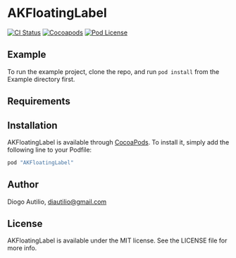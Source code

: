 # AKFloatingLabel

[![CI Status](http://img.shields.io/travis/dogo/AKFloatingLabel.svg?style=flat)](https://travis-ci.org/dogo/AKFloatingLabel)
[![Cocoapods](https://img.shields.io/cocoapods/v/AKFloatingLabel.svg?style=flat)](http://cocoapods.org/pods/AKFloatingLabel)
[![Pod License](https://img.shields.io/cocoapods/l/AKFloatingLabel.svg?style=flat)](https://github.com/dogo/AKFloatingLabel/blob/master/LICENSE)

## Example

To run the example project, clone the repo, and run `pod install` from the Example directory first.

## Requirements

## Installation

AKFloatingLabel is available through [CocoaPods](http://cocoapods.org). To install
it, simply add the following line to your Podfile:

```ruby
pod "AKFloatingLabel"
```

## Author

Diogo Autilio, diautilio@gmail.com

## License

AKFloatingLabel is available under the MIT license. See the LICENSE file for more info.
